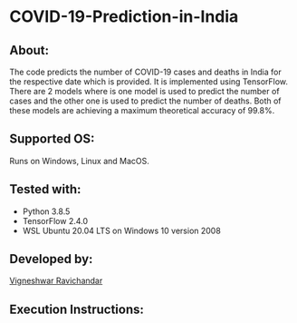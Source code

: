 # COVID-19-Prediction-in-India

## About:

The code predicts the number of COVID-19 cases and deaths in India for the respective date which is provided. It is implemented using TensorFlow. There are 2 models where is one model is used to predict the number of cases and the other one is used to predict the number of deaths. Both of these models are achieving a maximum theoretical accuracy of 99.8%. 

## Supported OS:

Runs on Windows, Linux and MacOS.

## Tested with:

* Python 3.8.5
* TensorFlow 2.4.0
* WSL Ubuntu 20.04 LTS on Windows 10 version 2008

## Developed by:

[Vigneshwar Ravichandar](https://github.com/ToastCoder)

## Execution Instructions:
